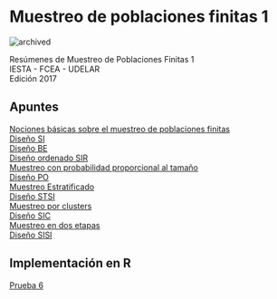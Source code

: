# Muestreo de poblaciones finitas 1

![archived](https://img.shields.io/badge/lifecycle-archived-red.svg)  

Resúmenes de Muestreo de Poblaciones Finitas 1  
IESTA - FCEA - UDELAR  
Edición 2017  

## Apuntes

[Nociones básicas sobre el muestreo de poblaciones finitas](https://github.com/daczarne/udelar_muestreo_1/blob/master/Resumenes/01_intro/01_intro.pdf)  
[Diseño SI](https://github.com/daczarne/udelar_muestreo_1/blob/master/Resumenes/02_si/02_si.pdf)  
[Diseño BE](https://github.com/daczarne/udelar_muestreo_1/blob/master/Resumenes/03_be/03_be.pdf)  
[Diseño ordenado SIR](https://github.com/daczarne/udelar_muestreo_1/blob/master/Resumenes/04_sir/04_sir.pdf)  
[Muestreo con probabilidad proporcional al tamaño](https://github.com/daczarne/udelar_muestreo_1/blob/master/Resumenes/06_prob_prop/06_prob_prop.pdf)  
[Diseño PO](https://github.com/daczarne/udelar_muestreo_1/blob/master/Resumenes/07_po/07_po.pdf)  
[Muestreo Estratificado](https://github.com/daczarne/udelar_muestreo_1/blob/master/Resumenes/08_estrat/08_estrat.pdf)  
[Diseño STSI](https://github.com/daczarne/udelar_muestreo_1/blob/master/Resumenes/09_stsi/09_stsi.pdf)  
[Muestreo por clusters](https://github.com/daczarne/udelar_muestreo_1/blob/master/Resumenes/10_clusters/10_clusters.pdf)  
[Diseño SIC](https://github.com/daczarne/udelar_muestreo_1/blob/master/Resumenes/11_sic/11_sic.pdf)  
[Muestreo en dos etapas](https://github.com/daczarne/udelar_muestreo_1/blob/master/Resumenes/12_dos_etapas/12_dos_etapas.pdf)  
[Diseño SISI](https://github.com/daczarne/udelar_muestreo_1/blob/master/Resumenes/13_sisi/13_sisi.pdf)  

## Implementación en R

[Prueba 6](https://github.com/daczarne/udelar_muestreo_1/blob/master/Parciales/Prueba%206/Informe_prueba_6.pdf)
